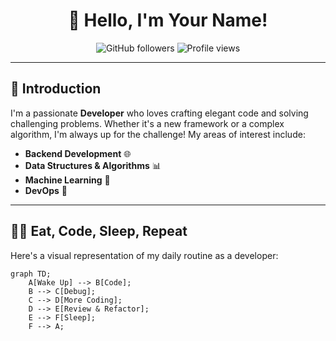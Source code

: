 <!-- README.md -->

<h1 align="center">👋 Hello, I'm Your Name!</h1>

<p align="center">
  <img src="https://img.shields.io/github/followers/jswijaya?label=Followers&style=social" alt="GitHub followers">
  <img src="https://visitor-badge.glitch.me/badge?page_id=jswijaya" alt="Profile views">
</p>

---

## 👤 Introduction

I'm a passionate **Developer** who loves crafting elegant code and solving challenging problems. Whether it's a new framework or a complex algorithm, I'm always up for the challenge! My areas of interest include:

- **Backend Development** 🌐
- **Data Structures & Algorithms** 📊
- **Machine Learning** 🤖
- **DevOps** 🚀

---

## 👨‍💻 Eat, Code, Sleep, Repeat

Here's a visual representation of my daily routine as a developer:

```mermaid
graph TD;
    A[Wake Up] --> B[Code];
    B --> C[Debug];
    C --> D[More Coding];
    D --> E[Review & Refactor];
    E --> F[Sleep];
    F --> A;
```
